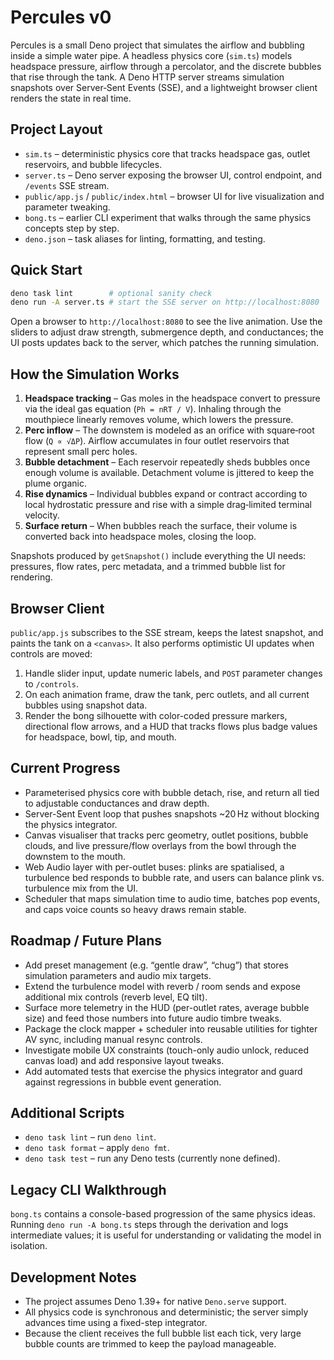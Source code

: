# Percules v0

Percules is a small Deno project that simulates the airflow and bubbling inside a simple water pipe. A headless physics core (`sim.ts`) models headspace pressure, airflow through a percolator, and the discrete bubbles that rise through the tank. A Deno HTTP server streams simulation snapshots over Server‑Sent Events (SSE), and a lightweight browser client renders the state in real time.

## Project Layout

- `sim.ts` – deterministic physics core that tracks headspace gas, outlet reservoirs, and bubble lifecycles.
- `server.ts` – Deno server exposing the browser UI, control endpoint, and `/events` SSE stream.
- `public/app.js` / `public/index.html` – browser UI for live visualization and parameter tweaking.
- `bong.ts` – earlier CLI experiment that walks through the same physics concepts step by step.
- `deno.json` – task aliases for linting, formatting, and testing.

## Quick Start

```bash
deno task lint        # optional sanity check
deno run -A server.ts # start the SSE server on http://localhost:8080
```

Open a browser to `http://localhost:8080` to see the live animation. Use the sliders to adjust draw strength, submergence depth, and conductances; the UI posts updates back to the server, which patches the running simulation.

## How the Simulation Works

1. **Headspace tracking** – Gas moles in the headspace convert to pressure via the ideal gas equation (`Ph = nRT / V`). Inhaling through the mouthpiece linearly removes volume, which lowers the pressure.
2. **Perc inflow** – The downstem is modeled as an orifice with square‑root flow (`Q ∝ √ΔP`). Airflow accumulates in four outlet reservoirs that represent small perc holes.
3. **Bubble detachment** – Each reservoir repeatedly sheds bubbles once enough volume is available. Detachment volume is jittered to keep the plume organic.
4. **Rise dynamics** – Individual bubbles expand or contract according to local hydrostatic pressure and rise with a simple drag‑limited terminal velocity.
5. **Surface return** – When bubbles reach the surface, their volume is converted back into headspace moles, closing the loop.

Snapshots produced by `getSnapshot()` include everything the UI needs: pressures, flow rates, perc metadata, and a trimmed bubble list for rendering.

## Browser Client

`public/app.js` subscribes to the SSE stream, keeps the latest snapshot, and paints the tank on a `<canvas>`. It also performs optimistic UI updates when controls are moved:

1. Handle slider input, update numeric labels, and `POST` parameter changes to `/controls`.
2. On each animation frame, draw the tank, perc outlets, and all current bubbles using snapshot data.
3. Render the bong silhouette with color-coded pressure markers, directional flow arrows, and a HUD that tracks flows plus badge values for headspace, bowl, tip, and mouth.

## Current Progress

- Parameterised physics core with bubble detach, rise, and return all tied to adjustable conductances and draw depth.
- Server-Sent Event loop that pushes snapshots ~20 Hz without blocking the physics integrator.
- Canvas visualiser that tracks perc geometry, outlet positions, bubble clouds, and live pressure/flow overlays from the bowl through the downstem to the mouth.
- Web Audio layer with per-outlet buses: plinks are spatialised, a turbulence bed responds to bubble rate, and users can balance plink vs. turbulence mix from the UI.
- Scheduler that maps simulation time to audio time, batches pop events, and caps voice counts so heavy draws remain stable.

## Roadmap / Future Plans

- Add preset management (e.g. “gentle draw”, “chug”) that stores simulation parameters and audio mix targets.
- Extend the turbulence model with reverb / room sends and expose additional mix controls (reverb level, EQ tilt).
- Surface more telemetry in the HUD (per-outlet rates, average bubble size) and feed those numbers into future audio timbre tweaks.
- Package the clock mapper + scheduler into reusable utilities for tighter AV sync, including manual resync controls.
- Investigate mobile UX constraints (touch-only audio unlock, reduced canvas load) and add responsive layout tweaks.
- Add automated tests that exercise the physics integrator and guard against regressions in bubble event generation.

## Additional Scripts

- `deno task lint` – run `deno lint`.
- `deno task format` – apply `deno fmt`.
- `deno task test` – run any Deno tests (currently none defined).

## Legacy CLI Walkthrough

`bong.ts` contains a console-based progression of the same physics ideas. Running `deno run -A bong.ts` steps through the derivation and logs intermediate values; it is useful for understanding or validating the model in isolation.

## Development Notes

- The project assumes Deno 1.39+ for native `Deno.serve` support.
- All physics code is synchronous and deterministic; the server simply advances time using a fixed-step integrator.
- Because the client receives the full bubble list each tick, very large bubble counts are trimmed to keep the payload manageable.
